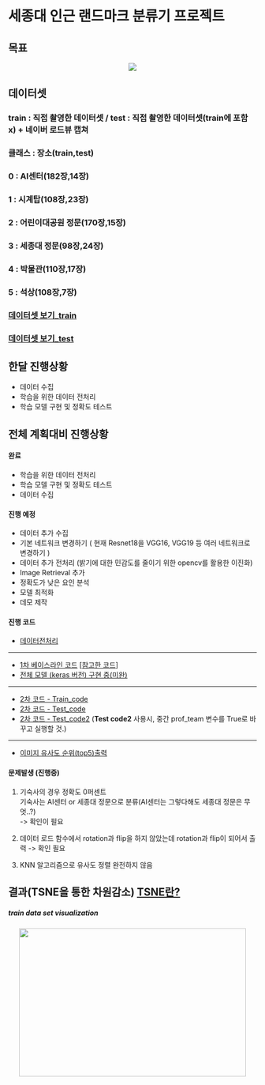 #  세종대 인근 랜드마크 분류기 프로젝트

## 목표

<p align="center">
<img src="https://user-images.githubusercontent.com/44772344/58701146-24cdf800-83dd-11e9-924d-4e5e247bfec3.png">
</p>

## 데이터셋 
### train : 직접 촬영한 데이터셋 / test : 직접 촬영한 데이터셋(train에 포함 x) + 네이버 로드뷰 캡쳐 

### 클래스 : 장소(train,test)
### 0 : AI센터(182장,14장) 
### 1 : 시계탑(108장,23장)
### 2 : 어린이대공원 정문(170장,15장) 
### 3 : 세종대 정문(98장,24장) 
### 4 : 박물관(110장,17장) 
### 5 :  석상(108장,7장) 

### [데이터셋 보기_train](https://drive.google.com/drive/folders/1bnuESMz_cti7Q3OIX_D9_qN-MgBlJznl?usp=sharing)
### [데이터셋 보기_test](https://drive.google.com/drive/folders/1ViFzzgWUzb2s2RVXTl49Ewpl-iFSRKuL?usp=sharing)

## 한달 진행상황
- 데이터 수집
- 학습을 위한 데이터 전처리
- 학습 모델 구현 및 정확도 테스트

## 전체 계획대비 진행상황
#### 완료
- 학습을 위한 데이터 전처리
- 학습 모델 구현 및 정확도 테스트
- 데이터 수집
#### 진행 예정
- 데이터 추가 수집
- 기본 네트워크 변경하기 ( 현재 Resnet18을 VGG16, VGG19 등 여러 네트워크로 변경하기 )
- 데이터 추가 전처리 (밝기에 대한 민감도를 줄이기 위한 opencv를 활용한 이진화)
- Image Retrieval 추가
- 정확도가 낮은 요인 분석
- 모델 최적화
- 데모 제작

#### 진행 코드
- [데이터전처리](https://github.com/socome/2019.Spring.AI_Leader/blob/master/%EB%8D%B0%EC%9D%B4%ED%84%B0_%EC%A0%84%EC%B2%98%EB%A6%AC_ipynb%EC%9D%98_%EC%82%AC%EB%B3%B8.ipynb)
---------------------------------------------------------------------------------------------------
- [1차 베이스라인 코드](https://github.com/suimn416/2019.Spring.AI_Leader/blob/master/VLADNet_jwkim.ipynb) 
  [[참고한 코드](https://github.com/lyakaap/NetVLAD-pytorch)]
- [전체 모델 (keras 버전) 구현 중(미완)](https://drive.google.com/file/d/1OyTXv6IG5E1Uq1ASOLUc9dz-kyDvu-Si/view?usp=sharing)
---------------------------------------------------------------------------------------------------
- [2차 코드 - Train_code](https://github.com/socome/2019.Spring.AI_Leader/blob/master/VLADNet_jwkim_train.ipynb)
- [2차 코드 - Test_code](https://github.com/socome/2019.Spring.AI_Leader/blob/master/VLADNet_jwkim_test.ipynb) 
- [2차 코드 - Test_code2](https://colab.research.google.com/drive/128n_nAIa5VuFkx6QjVkpW950bEhRLGGm) 
  (**Test code2** 사용시, 중간 prof_team 변수를 True로 바꾸고 실행할 것.)
---------------------------------------------------------------------------------------------------
- [이미지 유사도 순위(top5)출력](https://github.com/socome/2019.Spring.AI_Leader/blob/master/VLADNet_jwkim_test_retrieval.ipynb)


#### 문제발생 (진행중)
1. 기숙사의 경우 정확도 0퍼센트</br>
기숙사는 AI센터 or 세종대 정문으로 분류(AI센터는 그렇다해도 세종대 정문은 무엇..?)</br>
-> 확인이 필요

2. 데이터 로드 함수에서 rotation과 flip을 하지 않았는데 rotation과 flip이 되어서 출력
-> 확인 필요

3. KNN 알고리즘으로 유사도 정렬 완전하지 않음


## 결과(TSNE을 통한 차원감소) [TSNE란?](https://bcho.tistory.com/1210)

##### train data set visualization
<p align="center">
<img width="460" height="300" src="https://user-images.githubusercontent.com/44772344/58684401-24b90280-83b3-11e9-9bbe-921b259c093b.png">
</p>

